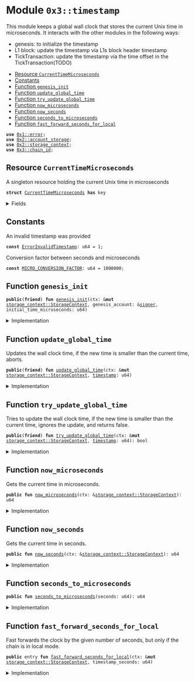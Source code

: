 
<a name="0x3_timestamp"></a>

# Module `0x3::timestamp`

This module keeps a global wall clock that stores the current Unix time in microseconds.
It interacts with the other modules in the following ways:
* genesis: to initialize the timestamp
* L1 block: update the timestamp via L1s block header timestamp
* TickTransaction: update the timestamp via the time offset in the TickTransaction(TODO)


-  [Resource `CurrentTimeMicroseconds`](#0x3_timestamp_CurrentTimeMicroseconds)
-  [Constants](#@Constants_0)
-  [Function `genesis_init`](#0x3_timestamp_genesis_init)
-  [Function `update_global_time`](#0x3_timestamp_update_global_time)
-  [Function `try_update_global_time`](#0x3_timestamp_try_update_global_time)
-  [Function `now_microseconds`](#0x3_timestamp_now_microseconds)
-  [Function `now_seconds`](#0x3_timestamp_now_seconds)
-  [Function `seconds_to_microseconds`](#0x3_timestamp_seconds_to_microseconds)
-  [Function `fast_forward_seconds_for_local`](#0x3_timestamp_fast_forward_seconds_for_local)


<pre><code><b>use</b> <a href="">0x1::error</a>;
<b>use</b> <a href="">0x2::account_storage</a>;
<b>use</b> <a href="">0x2::storage_context</a>;
<b>use</b> <a href="chain_id.md#0x3_chain_id">0x3::chain_id</a>;
</code></pre>



<a name="0x3_timestamp_CurrentTimeMicroseconds"></a>

## Resource `CurrentTimeMicroseconds`

A singleton resource holding the current Unix time in microseconds


<pre><code><b>struct</b> <a href="timestamp.md#0x3_timestamp_CurrentTimeMicroseconds">CurrentTimeMicroseconds</a> <b>has</b> key
</code></pre>



<details>
<summary>Fields</summary>


<dl>
<dt>
<code>microseconds: u64</code>
</dt>
<dd>

</dd>
</dl>


</details>

<a name="@Constants_0"></a>

## Constants


<a name="0x3_timestamp_ErrorInvalidTimestamp"></a>

An invalid timestamp was provided


<pre><code><b>const</b> <a href="timestamp.md#0x3_timestamp_ErrorInvalidTimestamp">ErrorInvalidTimestamp</a>: u64 = 1;
</code></pre>



<a name="0x3_timestamp_MICRO_CONVERSION_FACTOR"></a>

Conversion factor between seconds and microseconds


<pre><code><b>const</b> <a href="timestamp.md#0x3_timestamp_MICRO_CONVERSION_FACTOR">MICRO_CONVERSION_FACTOR</a>: u64 = 1000000;
</code></pre>



<a name="0x3_timestamp_genesis_init"></a>

## Function `genesis_init`



<pre><code><b>public</b>(<b>friend</b>) <b>fun</b> <a href="timestamp.md#0x3_timestamp_genesis_init">genesis_init</a>(ctx: &<b>mut</b> <a href="_StorageContext">storage_context::StorageContext</a>, genesis_account: &<a href="">signer</a>, initial_time_microseconds: u64)
</code></pre>



<details>
<summary>Implementation</summary>


<pre><code><b>public</b>(<b>friend</b>) <b>fun</b> <a href="timestamp.md#0x3_timestamp_genesis_init">genesis_init</a>(ctx: &<b>mut</b> StorageContext, genesis_account: &<a href="">signer</a>, initial_time_microseconds: u64) {
    <b>let</b> current_time = <a href="timestamp.md#0x3_timestamp_CurrentTimeMicroseconds">CurrentTimeMicroseconds</a> { microseconds: initial_time_microseconds };
    <a href="_global_move_to">account_storage::global_move_to</a>(ctx, genesis_account, current_time);
}
</code></pre>



</details>

<a name="0x3_timestamp_update_global_time"></a>

## Function `update_global_time`

Updates the wall clock time, if the new time is smaller than the current time, aborts.


<pre><code><b>public</b>(<b>friend</b>) <b>fun</b> <a href="timestamp.md#0x3_timestamp_update_global_time">update_global_time</a>(ctx: &<b>mut</b> <a href="_StorageContext">storage_context::StorageContext</a>, <a href="timestamp.md#0x3_timestamp">timestamp</a>: u64)
</code></pre>



<details>
<summary>Implementation</summary>


<pre><code><b>public</b>(<b>friend</b>) <b>fun</b> <a href="timestamp.md#0x3_timestamp_update_global_time">update_global_time</a>(ctx: &<b>mut</b> StorageContext,<a href="timestamp.md#0x3_timestamp">timestamp</a>: u64) {
    <b>let</b> global_timer = <a href="_global_borrow_mut">account_storage::global_borrow_mut</a>&lt;<a href="timestamp.md#0x3_timestamp_CurrentTimeMicroseconds">CurrentTimeMicroseconds</a>&gt;(ctx, @rooch_framework);
    <b>let</b> now = global_timer.microseconds;
    <b>assert</b>!(now &lt; <a href="timestamp.md#0x3_timestamp">timestamp</a>, <a href="_invalid_argument">error::invalid_argument</a>(<a href="timestamp.md#0x3_timestamp_ErrorInvalidTimestamp">ErrorInvalidTimestamp</a>));
    global_timer.microseconds = <a href="timestamp.md#0x3_timestamp">timestamp</a>;
}
</code></pre>



</details>

<a name="0x3_timestamp_try_update_global_time"></a>

## Function `try_update_global_time`

Tries to update the wall clock time, if the new time is smaller than the current time, ignores the update, and returns false.


<pre><code><b>public</b>(<b>friend</b>) <b>fun</b> <a href="timestamp.md#0x3_timestamp_try_update_global_time">try_update_global_time</a>(ctx: &<b>mut</b> <a href="_StorageContext">storage_context::StorageContext</a>, <a href="timestamp.md#0x3_timestamp">timestamp</a>: u64): bool
</code></pre>



<details>
<summary>Implementation</summary>


<pre><code><b>public</b>(<b>friend</b>) <b>fun</b> <a href="timestamp.md#0x3_timestamp_try_update_global_time">try_update_global_time</a>(ctx: &<b>mut</b> StorageContext, <a href="timestamp.md#0x3_timestamp">timestamp</a>: u64) : bool {
    <b>let</b> global_timer = <a href="_global_borrow_mut">account_storage::global_borrow_mut</a>&lt;<a href="timestamp.md#0x3_timestamp_CurrentTimeMicroseconds">CurrentTimeMicroseconds</a>&gt;(ctx, @rooch_framework);
    <b>let</b> now = global_timer.microseconds;
    <b>if</b>(now &lt; <a href="timestamp.md#0x3_timestamp">timestamp</a>) {
        global_timer.microseconds = <a href="timestamp.md#0x3_timestamp">timestamp</a>;
        <b>true</b>
    }<b>else</b>{
        <b>false</b>
    }
}
</code></pre>



</details>

<a name="0x3_timestamp_now_microseconds"></a>

## Function `now_microseconds`

Gets the current time in microseconds.


<pre><code><b>public</b> <b>fun</b> <a href="timestamp.md#0x3_timestamp_now_microseconds">now_microseconds</a>(ctx: &<a href="_StorageContext">storage_context::StorageContext</a>): u64
</code></pre>



<details>
<summary>Implementation</summary>


<pre><code><b>public</b> <b>fun</b> <a href="timestamp.md#0x3_timestamp_now_microseconds">now_microseconds</a>(ctx: &StorageContext): u64 {
    <a href="_global_borrow">account_storage::global_borrow</a>&lt;<a href="timestamp.md#0x3_timestamp_CurrentTimeMicroseconds">CurrentTimeMicroseconds</a>&gt;(ctx, @rooch_framework).microseconds
}
</code></pre>



</details>

<a name="0x3_timestamp_now_seconds"></a>

## Function `now_seconds`

Gets the current time in seconds.


<pre><code><b>public</b> <b>fun</b> <a href="timestamp.md#0x3_timestamp_now_seconds">now_seconds</a>(ctx: &<a href="_StorageContext">storage_context::StorageContext</a>): u64
</code></pre>



<details>
<summary>Implementation</summary>


<pre><code><b>public</b> <b>fun</b> <a href="timestamp.md#0x3_timestamp_now_seconds">now_seconds</a>(ctx: &StorageContext): u64 {
    <a href="timestamp.md#0x3_timestamp_now_microseconds">now_microseconds</a>(ctx) / <a href="timestamp.md#0x3_timestamp_MICRO_CONVERSION_FACTOR">MICRO_CONVERSION_FACTOR</a>
}
</code></pre>



</details>

<a name="0x3_timestamp_seconds_to_microseconds"></a>

## Function `seconds_to_microseconds`



<pre><code><b>public</b> <b>fun</b> <a href="timestamp.md#0x3_timestamp_seconds_to_microseconds">seconds_to_microseconds</a>(seconds: u64): u64
</code></pre>



<details>
<summary>Implementation</summary>


<pre><code><b>public</b> <b>fun</b> <a href="timestamp.md#0x3_timestamp_seconds_to_microseconds">seconds_to_microseconds</a>(seconds: u64): u64 {
    seconds * <a href="timestamp.md#0x3_timestamp_MICRO_CONVERSION_FACTOR">MICRO_CONVERSION_FACTOR</a>
}
</code></pre>



</details>

<a name="0x3_timestamp_fast_forward_seconds_for_local"></a>

## Function `fast_forward_seconds_for_local`

Fast forwards the clock by the given number of seconds, but only if the chain is in local mode.


<pre><code><b>public</b> entry <b>fun</b> <a href="timestamp.md#0x3_timestamp_fast_forward_seconds_for_local">fast_forward_seconds_for_local</a>(ctx: &<b>mut</b> <a href="_StorageContext">storage_context::StorageContext</a>, timestamp_seconds: u64)
</code></pre>



<details>
<summary>Implementation</summary>


<pre><code><b>public</b> entry <b>fun</b> <a href="timestamp.md#0x3_timestamp_fast_forward_seconds_for_local">fast_forward_seconds_for_local</a>(ctx: &<b>mut</b> StorageContext, timestamp_seconds: u64) {
    <b>assert</b>!(rooch_framework::chain_id::is_local(ctx), <a href="_invalid_argument">error::invalid_argument</a>(<a href="timestamp.md#0x3_timestamp_ErrorInvalidTimestamp">ErrorInvalidTimestamp</a>));
    <a href="timestamp.md#0x3_timestamp_fast_forward_seconds">fast_forward_seconds</a>(ctx, timestamp_seconds);
}
</code></pre>



</details>

